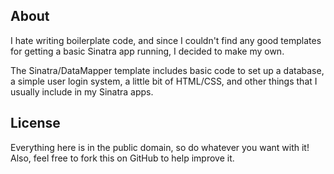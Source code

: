 ## About

I hate writing boilerplate code, and since I couldn't find any good templates
for getting a basic Sinatra app running, I decided to make my own.

The Sinatra/DataMapper template includes basic code to set up a database, a
simple user login system, a little bit of HTML/CSS, and other things that I
usually include in my Sinatra apps.

## License

Everything here is in the public domain, so do whatever you want with it! Also,
feel free to fork this on GitHub to help improve it.
